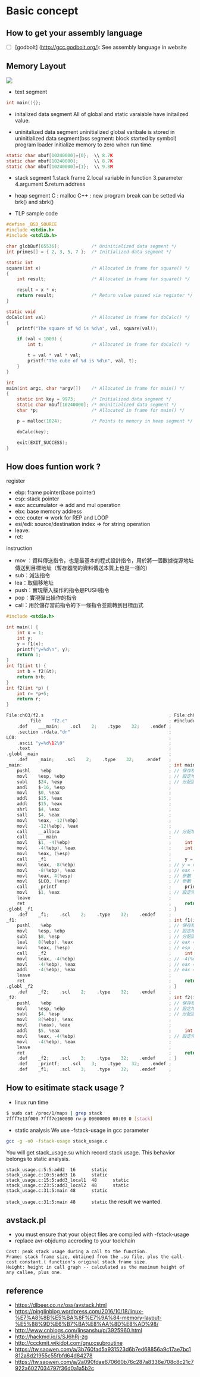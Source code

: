 # Basic concept
## How to get your assembly language
- [ ] [godbolt]
(http://gcc.godbolt.org/): See assembly language in website

## Memory Layout
<img style="display:block; margin:auto;" src="https://pinglinblog.files.wordpress.com/2016/10/e89ea2e5b995e5bfabe785a7-2016-10-18-e4b88be58d889-22-19.png?w=560"></img>

- text segment
```C
int main(){};
```

- initalized data segment
All of global and static varaiable have initailzed value.

- uninitalized data segment
uninitialized global varibale is stored in uninitialized data segment(bss segment: block started by symbol)
  program loader initialize memory to zero when run time
```C
static char mbuf[10240000]={0};  \\ 8.7K
static char mbuf[10240000];      \\ 8.7K
static char mbuf[10240000]={1};  \\ 9.8M
```

- stack segment
1.stack frame
2.local variable in function
3.parameter
4.argument
5.return address

- heap segment
C   : malloc
C++ : new
program break can be setted via brk() and sbrk()


- TLP sample code
```C
#define _BSD_SOURCE
#include <stdio.h>
#include <stdlib.h>

char globBuf[65536];            /* Uninitialized data segment */
int primes[] = { 2, 3, 5, 7 };  /* Initialized data segment */

static int
square(int x)                   /* Allocated in frame for square() */
{
    int result;                 /* Allocated in frame for square() */

    result = x * x;
    return result;              /* Return value passed via register */
}

static void
doCalc(int val)                 /* Allocated in frame for doCalc() */
{
    printf("The square of %d is %d\n", val, square(val));

    if (val < 1000) {
        int t;                  /* Allocated in frame for doCalc() */

        t = val * val * val;
        printf("The cube of %d is %d\n", val, t);
    }
}

int
main(int argc, char *argv[])    /* Allocated in frame for main() */
{
    static int key = 9973;      /* Initialized data segment */
    static char mbuf[10240000]; /* Uninitialized data segment */
    char *p;                    /* Allocated in frame for main() */

    p = malloc(1024);           /* Points to memory in heap segment */

    doCalc(key);

    exit(EXIT_SUCCESS);
}


```

## How does funtion work ?

register
* ebp:     frame pointer(base pointer)
* esp:     stack pointer
* eax:     accumulator => add and mul operation
* ebx:     base memory address
* ecx:     couter => work for REP and LOOP
* esi/edi: source/destination index  => for string operation
* leave:
* ret:

instruction
* mov ：資料傳送指令，也是最基本的程式設計指令，用於將一個數據從源地址傳送到目標地址（暫存器間的資料傳送本質上也是一樣的）
* sub：減法指令
* lea：取偏移地址
* push：實現壓入操作的指令是PUSH指令
* pop：實現彈出操作的指令
* call：用於儲存當前指令的下一條指令並跳轉到目標函式


```C
#include <stdio.h>

int main() {
    int x = 1;
    int y;
    y = f1(x);
    printf("y=%d\n", y);
    return 1;
}
int f1(int t) {
    int b = f2(&t);
    return b+b;
}
int f2(int *p) {
    int r= *p+5;
    return r;
}
```

```C
File:ch03/f2.s                                               ; File:ch03/f2.c
        .file    "f2.c"                                      ; #include <stdio.h>
    .def    ___main;    .scl    2;    .type    32;    .endef ;
    .section .rdata,"dr"                                     ;
LC0:                                                         ;
    .ascii "y=%d\12\0"                                       ;
    .text                                                    ;
.globl _main                                                 ;
    .def    _main;    .scl    2;    .type    32;    .endef   ;
_main:                                                       ; int main() {
    pushl    %ebp                                            ; // 保存框架指標
    movl    %esp, %ebp                                       ; // 設定堆疊指標
    subl    $24, %esp                                        ; // 分配區域變數空間
    andl    $-16, %esp                                       ;
    movl    $0, %eax                                         ;
    addl    $15, %eax                                        ;
    addl    $15, %eax                                        ;
    shrl    $4, %eax                                         ;
    sall    $4, %eax                                         ;
    movl    %eax, -12(%ebp)                                  ;
    movl    -12(%ebp), %eax                                  ;
    call    __alloca                                         ; // 分配堆積(heap)空間
    call    ___main                                          ;
    movl    $1, -4(%ebp)                                     ;     int x = 1;
    movl    -4(%ebp), %eax                                   ;     int y;
    movl    %eax, (%esp)                                     ;
    call    _f1                                              ;     y = f1(x);
    movl    %eax, -8(%ebp)                                   ; // y = eax
    movl    -8(%ebp), %eax                                   ; // eax = y
    movl    %eax, 4(%esp)                                    ; // 參數 y (推入堆疊)
    movl    $LC0, (%esp)                                     ; // 參數 "y=%d\n"
    call    _printf                                          ;     printf("y=%d\n", y);
    movl    $1, %eax                                         ; // 設定傳回值 eax=1
    leave                                                    ;
    ret                                                      ;     return 1;
.globl _f1                                                   ; }
    .def    _f1;    .scl    2;    .type    32;    .endef     ;
_f1:                                                         ; int f1(int t) {
    pushl    %ebp                                            ; // 保存框架指標
    movl    %esp, %ebp                                       ; // 設定堆疊指標
    subl    $8, %esp                                         ; // 分配區域變數空間
    leal    8(%ebp), %eax                                    ; // eax = 8(%ebp) 的位址
    movl    %eax, (%esp)                                     ; // esp 上移 8 byte
    call    _f2                                              ;     int b = f2(&t);
    movl    %eax, -4(%ebp)                                   ; // -4(%ebp) 就是 b
    movl    -4(%ebp), %eax                                   ; // eax = b
    addl    -4(%ebp), %eax                                   ; // eax = eax + b
    leave                                                    ;
    ret                                                      ;     return b+b;
.globl _f2                                                   ; }
    .def    _f2;    .scl    2;    .type    32;    .endef     ;
_f2:                                                         ; int f2(int *p) {
    pushl    %ebp                                            ; // 保存框架指標
    movl    %esp, %ebp                                       ; // 設定堆疊指標
    subl    $4, %esp                                         ; // 分配區域變數空間
    movl    8(%ebp), %eax                                    ;
    movl    (%eax), %eax                                     ;
    addl    $5, %eax                                         ;     int r= *p+5;
    movl    %eax, -4(%ebp)                                   ; // 設定傳回值 eax=r
    movl    -4(%ebp), %eax                                   ;
    leave                                                    ;
    ret                                                      ;     return r;
    .def    _f2;    .scl    3;    .type    32;    .endef     ; }
    .def    _printf;    .scl    3;    .type    32;    .endef ;
    .def    _f1;    .scl    3;    .type    32;    .endef     ;

```


## How to esitimate stack usage ?
- linux run time
```bash
$ sudo cat /proc/1/maps | grep stack
7fff7e13f000-7fff7e160000 rw-p 00000000 00:00 0 [stack]
```
- static analysis
We use -fstack-usage in gcc parameter

```bash
gcc -g -o0 -fstack-usage stack_usage.c
```

You will get stack_usage.su which record stack usage.
This behavior belongs to static analysis.

```info
stack_usage.c:5:5:add2  16      static
stack_usage.c:10:5:add3 16      static
stack_usage.c:15:5:add3_local1  48      static
stack_usage.c:23:5:add3_local2  48      static
stack_usage.c:31:5:main 48      static
```

`stack_usage.c:31:5:main 48      static` the result we wanted.


## avstack.pl
- you must ensure that your object files are compiled with -fstack-usage
- replace avr-objdump accroding to your toolchain

```info
Cost: peak stack usage during a call to the function.
Frame: stack frame size, obtained from the .su file, plus the call-cost constant.( function's original stack frame size.
Height: height in call graph -- calculated as the maximum height of any callee, plus one.
```

## reference
* https://dlbeer.co.nz/oss/avstack.html
* https://pinglinblog.wordpress.com/2016/10/18/linux-%E7%A8%8B%E5%BA%8F%E7%9A%84-memory-layout-%E5%88%9D%E6%B7%BA%E8%AA%8D%E8%AD%98/
* http://www.cnblogs.com/linsanshu/p/3925960.html
* http://hackmd.io/s/SJ6hRj-zg
* http://ccckmit.wikidot.com/gnu:csubroutine
* https://tw.saowen.com/a/3b760fad5a931523d6b7ed68856a9c17ae7bc1812a8d21955c55fbfd64d84278
* https://tw.saowen.com/a/2a090fdae670660b76c287a8336e708c8c21c7922a6027034797f36d0a1a5b2c
